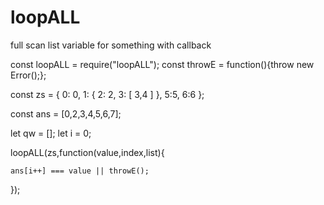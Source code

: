 # loopALL
full scan list variable for something with callback


const loopALL = require("loopALL");
const throwE = function(){throw new Error();};

const zs = {
    0: 0,
    1: {
        2: 2,
        3: [
            3,4
        ]
    },
    5:5,
    6:6
};

const ans = [0,2,3,4,5,6,7];

let qw = []; let i = 0;


loopALL(zs,function(value,index,list){  

    ans[i++] === value || throwE();

});